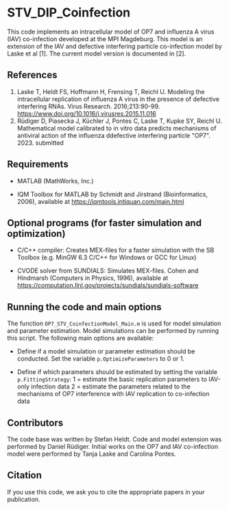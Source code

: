 # STV_DIP_Coinfection
This code implements an intracellular model of OP7 and influenza A virus (IAV) co-infection developed at the MPI Magdeburg. This model is an extension of the IAV and defective interfering particle co-infection model by Laske et al [1]. The current model version is documented in [2]. 

## References
1. Laske T, Heldt FS, Hoffmann H, Frensing T, Reichl U. Modeling the intracellular replication of influenza A virus in the presence of defective interfering RNAs. Virus Research. 2016;213:90-99. https://www.doi.org/10.1016/j.virusres.2015.11.016
2. Rüdiger D, Piasecka J, Küchler J, Pontes C, Laske T, Kupke SY, Reichl U. Mathematical model calibrated to in vitro data predicts mechanisms of antiviral action of the influenza ddefective interfering particle "OP7". 2023. submitted

## Requirements
- MATLAB (MathWorks, Inc.)

- IQM Toolbox for MATLAB by Schmidt and Jirstrand (Bioinformatics, 2006), available at https://iqmtools.intiquan.com/main.html

## Optional programs (for faster simulation and optimization)
- C/C++ compiler: Creates MEX-files for a faster simulation with the SB Toolbox (e.g. MinGW 6.3 C/C++ for Windows or GCC for Linux)

- CVODE solver from SUNDIALS: Simulates MEX-files. Cohen and Hindmarsh (Computers in Physics, 1996), available at https://computation.llnl.gov/projects/sundials/sundials-software

## Running the code and main options
The function `OP7_STV_CoinfectionModel_Main.m` is used for model simulation and parameter estimation. Model simulations can be performed by running this script. The following main options are available:
-	Define if a model simulation or parameter estimation should be conducted. Set the variable `p.OptimizeParameters` to 0 or 1. 

-	Define if which parameters should be estimated by setting the variable `p.FittingStrategy`:
    1 = estimate the basic replication parameters to IAV-only infection data
    2 = estimate the parameters related to the mechanisms of OP7 interference with IAV replication to co-infection data

## Contributors
The code base was written by Stefan Heldt. Code and model extension was performed by Daniel Rüdiger. Initial works on the OP7 and IAV co-infection model were performed by Tanja Laske and Carolina Pontes.

## Citation
If you use this code, we ask you to cite the appropriate papers in your publication.
